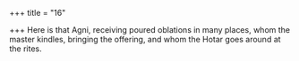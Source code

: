 +++
title = "16"

+++
Here is that Agni, receiving poured oblations in many places, whom the  master kindles, bringing the offering,
and whom the Hotar goes around at the rites.